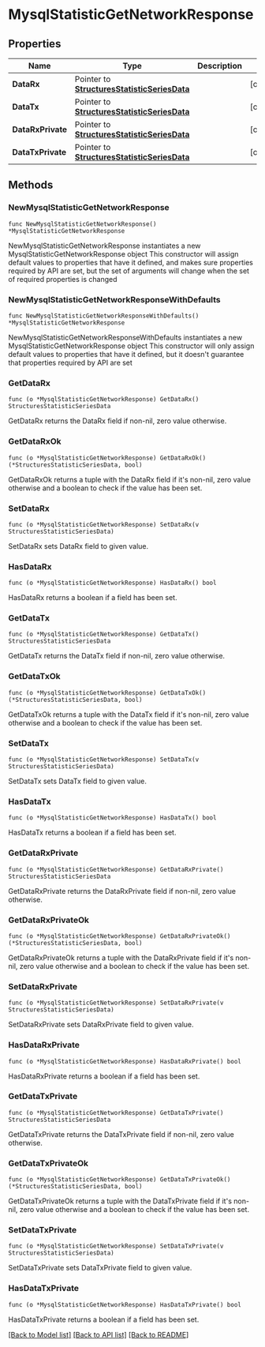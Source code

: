 # MysqlStatisticGetNetworkResponse

## Properties

Name | Type | Description | Notes
------------ | ------------- | ------------- | -------------
**DataRx** | Pointer to [**StructuresStatisticSeriesData**](StructuresStatisticSeriesData.md) |  | [optional] 
**DataTx** | Pointer to [**StructuresStatisticSeriesData**](StructuresStatisticSeriesData.md) |  | [optional] 
**DataRxPrivate** | Pointer to [**StructuresStatisticSeriesData**](StructuresStatisticSeriesData.md) |  | [optional] 
**DataTxPrivate** | Pointer to [**StructuresStatisticSeriesData**](StructuresStatisticSeriesData.md) |  | [optional] 

## Methods

### NewMysqlStatisticGetNetworkResponse

`func NewMysqlStatisticGetNetworkResponse() *MysqlStatisticGetNetworkResponse`

NewMysqlStatisticGetNetworkResponse instantiates a new MysqlStatisticGetNetworkResponse object
This constructor will assign default values to properties that have it defined,
and makes sure properties required by API are set, but the set of arguments
will change when the set of required properties is changed

### NewMysqlStatisticGetNetworkResponseWithDefaults

`func NewMysqlStatisticGetNetworkResponseWithDefaults() *MysqlStatisticGetNetworkResponse`

NewMysqlStatisticGetNetworkResponseWithDefaults instantiates a new MysqlStatisticGetNetworkResponse object
This constructor will only assign default values to properties that have it defined,
but it doesn't guarantee that properties required by API are set

### GetDataRx

`func (o *MysqlStatisticGetNetworkResponse) GetDataRx() StructuresStatisticSeriesData`

GetDataRx returns the DataRx field if non-nil, zero value otherwise.

### GetDataRxOk

`func (o *MysqlStatisticGetNetworkResponse) GetDataRxOk() (*StructuresStatisticSeriesData, bool)`

GetDataRxOk returns a tuple with the DataRx field if it's non-nil, zero value otherwise
and a boolean to check if the value has been set.

### SetDataRx

`func (o *MysqlStatisticGetNetworkResponse) SetDataRx(v StructuresStatisticSeriesData)`

SetDataRx sets DataRx field to given value.

### HasDataRx

`func (o *MysqlStatisticGetNetworkResponse) HasDataRx() bool`

HasDataRx returns a boolean if a field has been set.

### GetDataTx

`func (o *MysqlStatisticGetNetworkResponse) GetDataTx() StructuresStatisticSeriesData`

GetDataTx returns the DataTx field if non-nil, zero value otherwise.

### GetDataTxOk

`func (o *MysqlStatisticGetNetworkResponse) GetDataTxOk() (*StructuresStatisticSeriesData, bool)`

GetDataTxOk returns a tuple with the DataTx field if it's non-nil, zero value otherwise
and a boolean to check if the value has been set.

### SetDataTx

`func (o *MysqlStatisticGetNetworkResponse) SetDataTx(v StructuresStatisticSeriesData)`

SetDataTx sets DataTx field to given value.

### HasDataTx

`func (o *MysqlStatisticGetNetworkResponse) HasDataTx() bool`

HasDataTx returns a boolean if a field has been set.

### GetDataRxPrivate

`func (o *MysqlStatisticGetNetworkResponse) GetDataRxPrivate() StructuresStatisticSeriesData`

GetDataRxPrivate returns the DataRxPrivate field if non-nil, zero value otherwise.

### GetDataRxPrivateOk

`func (o *MysqlStatisticGetNetworkResponse) GetDataRxPrivateOk() (*StructuresStatisticSeriesData, bool)`

GetDataRxPrivateOk returns a tuple with the DataRxPrivate field if it's non-nil, zero value otherwise
and a boolean to check if the value has been set.

### SetDataRxPrivate

`func (o *MysqlStatisticGetNetworkResponse) SetDataRxPrivate(v StructuresStatisticSeriesData)`

SetDataRxPrivate sets DataRxPrivate field to given value.

### HasDataRxPrivate

`func (o *MysqlStatisticGetNetworkResponse) HasDataRxPrivate() bool`

HasDataRxPrivate returns a boolean if a field has been set.

### GetDataTxPrivate

`func (o *MysqlStatisticGetNetworkResponse) GetDataTxPrivate() StructuresStatisticSeriesData`

GetDataTxPrivate returns the DataTxPrivate field if non-nil, zero value otherwise.

### GetDataTxPrivateOk

`func (o *MysqlStatisticGetNetworkResponse) GetDataTxPrivateOk() (*StructuresStatisticSeriesData, bool)`

GetDataTxPrivateOk returns a tuple with the DataTxPrivate field if it's non-nil, zero value otherwise
and a boolean to check if the value has been set.

### SetDataTxPrivate

`func (o *MysqlStatisticGetNetworkResponse) SetDataTxPrivate(v StructuresStatisticSeriesData)`

SetDataTxPrivate sets DataTxPrivate field to given value.

### HasDataTxPrivate

`func (o *MysqlStatisticGetNetworkResponse) HasDataTxPrivate() bool`

HasDataTxPrivate returns a boolean if a field has been set.


[[Back to Model list]](../README.md#documentation-for-models) [[Back to API list]](../README.md#documentation-for-api-endpoints) [[Back to README]](../README.md)


